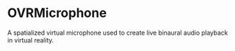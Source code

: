 # OVRMicrophone
A spatialized virtual microphone used to create live binaural audio playback in virtual reality.
